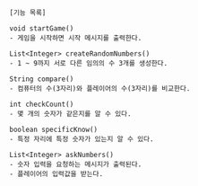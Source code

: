 
    [기능 목록]

    void startGame()
    - 게임을 시작하면 시작 메시지를 출력한다.

    List<Integer> createRandomNumbers()
    - 1 ~ 9까지 서로 다른 임의의 수 3개를 생성한다.

    String compare()
    - 컴퓨터의 수(3자리)와 플레이어의 수(3자리)를 비교한다.

    int checkCount()
    - 몇 개의 숫자가 같은지를 알 수 있다.

    boolean specificKnow()
    - 특정 자리에 특정 숫자가 있는지 알 수 있다.

    List<Integer> askNumbers()
    - 숫자 입력을 요청하는 메시지가 출력된다.
    - 플레이어의 입력값을 받는다.